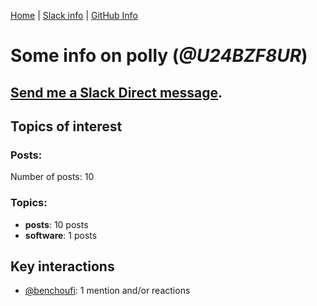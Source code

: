 [Home](https://kelu124.github.io/echommunity/) | [Slack info](https://kelu124.github.io/echommunity/) | [GitHub Info](https://kelu124.github.io/echommunity/github.html)

# Some info on __polly__ (_@U24BZF8UR_)


## [Send me a Slack Direct message](https://echopen.slack.com/messages/@polly/).

## Topics of interest

### Posts: 

Number of posts: 10

### Topics:

* __posts__: 10 posts
* __software__: 1 posts

## Key interactions 

* [@benchoufi](./U0B47KC3S.md): 1 mention and/or reactions
